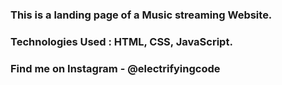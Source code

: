 ### This is a landing page of a Music streaming Website.

### Technologies Used : HTML, CSS, JavaScript.

### Find me on Instagram - @electrifyingcode